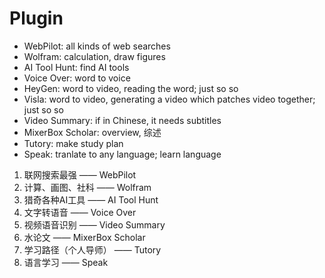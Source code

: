 # Plugin

- WebPilot: all kinds of web searches
- Wolfram: calculation, draw figures 
- AI Tool Hunt: find AI tools
- Voice Over: word to voice
- HeyGen: word to video, reading the word; just so so 
- Visla: word to video, generating a video which patches video together; just so so
- Video Summary: if in Chinese, it needs subtitles 
- MixerBox Scholar: overview, 综述 
- Tutory: make study plan
- Speak: tranlate to any language; learn language

1. 联网搜索最强 —— WebPilot
2. 计算、画图、社科 —— Wolfram
3. 猎奇各种AI工具 —— AI Tool Hunt
4. 文字转语音 —— Voice Over
5. 视频语音识别 —— Video Summary
6. 水论文 —— MixerBox Scholar
7. 学习路径（个人导师） —— Tutory
8. 语言学习 —— Speak


